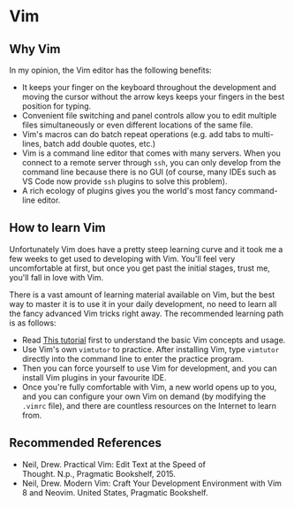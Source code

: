 # Vim

## Why Vim

In my opinion, the Vim editor has the following benefits:

- It keeps your finger on the keyboard throughout the development and moving the cursor without the arrow keys keeps your fingers in the best position for typing.
- Convenient file switching and panel controls allow you to edit multiple files simultaneously or even different locations of the same file.
- Vim's macros can do batch repeat operations (e.g. add tabs to multi-lines, batch add double quotes, etc.)
- Vim is a command line editor that comes with many servers. When you connect to a remote server through `ssh`, you can only develop from the command line because there is no GUI (of course, many IDEs such as VS Code now provide `ssh` plugins to solve this problem).
- A rich ecology of plugins gives you the world's most fancy command-line editor.

## How to learn Vim

Unfortunately Vim does have a pretty steep learning curve and it took me a few weeks to get used to developing with Vim. You'll feel very uncomfortable at first, but once you get past the initial stages, trust me, you'll fall in love with Vim.

There is a vast amount of learning material available on Vim, but the best way to master it is to use it in your daily development, no need to learn all the fancy advanced Vim tricks right away. The recommended learning path is as follows:

- Read [This tutorial](https://missing.csail.mit.edu/2020/editors/) first to understand the basic Vim concepts and usage.
- Use Vim's own `vimtutor` to practice. After installing Vim, type `vimtutor` directly into the command line to enter the practice program.
- Then you can force yourself to use Vim for development, and you can install Vim plugins in your favourite IDE.
- Once you're fully comfortable with Vim, a new world opens up to you, and you can configure your own Vim on demand (by modifying the `.vimrc` file), and there are countless resources on the Internet to learn from.

## Recommended References

- Neil, Drew. Practical Vim: Edit Text at the Speed of Thought. N.p., Pragmatic Bookshelf, 2015.
- Neil, Drew. Modern Vim: Craft Your Development Environment with Vim 8 and Neovim. United States, Pragmatic Bookshelf.
